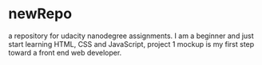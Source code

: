 newRepo
=======

a repository for udacity nanodegree assignments.
I am a beginner and just start learning HTML, CSS and JavaScript, project 1 mockup is my first step toward a front end web developer.
